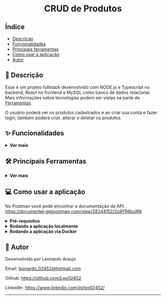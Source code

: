 <h1 align="center">CRUD de Produtos</h1>


## Índice

- [Descrição](#page_facing_up-descrição)
- [Funcionalidades](#sparkles-funcionalidades)
- [Principais ferramentas](#hammer_and_wrench-principais-ferramentas)
- [Como usar a aplicação](#computer-como-usar-a-aplicação)
- [Autor](#memo-autor)


## :page_facing_up: Descrição

Esse é um projeto fullstack desenvolvido com NODE.js e Typescript no backend, React no frontend e MySQL como banco de dados relacional. Mais informações sobre tecnologias podem ser vistas na parte de [Ferramentas](#hammer_and_wrench-ferramentas).

O usuário poderá ver os produtos cadastrados e ao criar sua conta e fazer login, também poderá criar, alterar e deletar os produtos.


## :sparkles: Funcionalidades
<details>
  <summary><strong>Ver mais</strong></summary>

:heavy_check_mark: Criar uma conta

:heavy_check_mark: Login

:heavy_check_mark: Registrar novos produtos

:heavy_check_mark: Editar produtos

:heavy_check_mark: Deletar produtos

:heavy_check_mark: Visualizar produtos

:heavy_check_mark: Filtrar produtos por nome ou descrição
</details>


## :hammer_and_wrench: Principais Ferramentas
<details>
  <summary><strong>Ver mais</strong></summary>

* [NODE.js](https://nodejs.org/en/)
* [Express](https://expressjs.com/pt-br/) para criar o servidor web
* [Express-async-errors](https://www.npmjs.com/package/express-async-errors) para capturar erros
* [JWT](https://jwt.io/) para autenticar e validar um usuário
* [Nodemon](https://nodemon.io/) para monitorar a aplicação em tempo real durante o desenvolvimento
* [Prisma](https://www.prisma.io/) como ORM para mapear o banco de dados
* [MySQL](https://www.mysql.com/) para banco de dados
* [Zod](https://zod.dev/) para validar dados vindos de requisições e criar interfaces
* [React](https://react.dev/) para desenvolver o frontend
* [Chakra UI](https://chakra-ui.com/) para estilizar o frontend
* [Yup](https://www.npmjs.com/package/yup) para validar formulários no frontend
* [Typescript](https://www.typescriptlang.org/) para criar uma aplicação mais sólida
* [Dotenv](https://www.npmjs.com/package/dotenv) para usar variáveis de ambiente
* [Eslint](https://eslint.org/) para padronizar o código e evitar code-smells
* [Docker](https://www.docker.com/) para conteinirizar a aplicação
</details>


## :computer: Como usar a aplicação

No Postman você pode encontrar a documentação da API: https://documenter.getpostman.com/view/28244152/2s9YR6buRN

<details>
  <summary><strong>Pré-requisitos</strong></summary>

Antes de começar, você vai precisar ter instalado em sua máquina as seguintes ferramentas:

- [Node.js (v16)](https://nodejs.org/en/)
- [Git](https://git-scm.com)
- [MySQL](https://www.mysql.com/)
</details>

<details>
  <summary><strong>Rodando a aplicação localmente</strong></summary>
1 - Clone esse repositório para sua máquina com o seguinte comando no terminal:

```
 git clone git@github.com:Leo02452/crud-produtos.git
```

2 - Entre na pasta criada e em seguida entre no backend:

```
 cd crud-produtos/app/backend
```

3 - Instale as dependências:

```
 npm install
```

4 - Configure as variavéis de ambiente (exemplos estão app/backend/.env.example)

5 - Execute a migração e seeder do banco de dados:

```
 npm run db:start
```

6 - Inicie o backend:

```
 npm start
```

7 - Em um segundo terminal, navegue até a pasta do frontend:

```
 cd crud-produtos/app/frontend
```

8 - Instale as dependências:

```
 npm install
```
9 - Configure as variavéis de ambiente (exemplos estão app/frontend/.env.example)

10 - Inicie o frontend:

```
 npm start
```
</details>

<details>
  <summary><strong>Rodando a aplicação via Docker</strong></summary>
Lembre-se de que pra esse caso é necessário ter o [Docker](https://www.docker.com/) instalado em sua máquina.

⚠️ Atenção! O docker está apresentando um bug e no momento não é possível cadastrar um novo usuário. Esse aviso sumirá assim que o problema for resolvido.

1 - Clone esse repositório para sua máquina com o seguinte comando no terminal:

```
 git clone git@github.com:Leo02452/crud-produtos.git
```

2 - Entre na pasta criada e em seguida entre na pasta app:

```
 cd crud-produtos/app
```

3 - Builde a aplicação com o comando:

```
 docker-compose up -d
```
</details>

## :memo: Autor

Desenvolvido por Leonardo Araujo

Email: leonardo_02452@hotmail.com

Github: https://github.com/Leo02452

LinkedIn: https://www.linkedin.com/in/leo02452/

---
